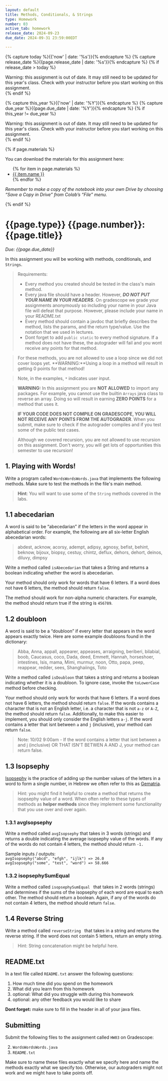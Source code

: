 ```yaml
---
layout: default
title: Methods, Conditionals, & Strings
type: Homework
number: 03
active_tab: homework
release_date: 2024-09-23
due_date: 2024-09-31 23:59:00EDT

---
```


<!-- Check whether the assignment is ready to release -->
{% capture today %}{{'now' | date: '%s'}}{% endcapture %}
{% capture release_date %}{{page.release_date | date: '%s'}}{% endcapture %}
{% if release_date > today %} 
<div class="alert alert-danger">
Warning: this assignment is out of date.  It may still need to be updated for this year's class.  Check with your instructor before you start working on this assignment.
</div>
{% endif %}
<!-- End of check whether the assignment is up to date -->


<!-- Check whether the assignment is up to date -->
{% capture this_year %}{{'now' | date: '%Y'}}{% endcapture %}
{% capture due_year %}{{page.due_date | date: '%Y'}}{% endcapture %}
{% if this_year != due_year %} 
<div class="alert alert-danger">
Warning: this assignment is out of date.  It may still need to be updated for this year's class.  Check with your instructor before you start working on this assignment.
</div>
{% endif %}
<!-- End of check whether the assignment is up to date -->



{% if page.materials %}
<div class="alert alert-info">
You can download the materials for this assignment here:
<ul>
{% for item in page.materials %}
<li><a href="{{item.url}}">{{ item.name }}</a></li>
{% endfor %}
</ul>


<i>Remember to make a copy of the notebook into your own Drive by choosing “Save a Copy in Drive” from Colab’s “File” menu.</i>

</div>
{% endif %}





{{page.type}} {{page.number}}: {{page.title}}
=============================================================

_Due: {{page.due_date}}_

In this assignment you will be working with methods, conditionals, and  `Strings`.


> Requirements:
> 
> - Every method you created should be tested in the class's main method.
> - Every java file should have a header. However, ***DO NOT PUT YOUR NAME IN YOUR HEADERS***. On gradescope we grade your assignments anonymously so including your name in your Java file will defeat that purpose. However, please include your name in your README.txt
> - Every method should contain a javdoc that briefly describes the method, lists the params, and the return type/value. Use the notation that we used in lectures.
> - Dont forget to add `public static` to every method signature. If a method does not have these, the autograder will fail and you wont receive any points for that method.

> For these methods, you are not allowed to use a loop since we did not cover loops yet. **WARNING:**Using a loop in a method will result in getting 0 points for that method!

> Note, in the examples, `*` indicates user input.


> **WARNING:** In this assignment you are **NOT ALLOWED** to import any packages. For example, you cannot use the builtin `Arrays` java class to reverse an array. Doing so will result in earning **ZERO POINTS** for a method that uses it.

> **IF YOUR CODE DOES NOT COMPILE ON GRADESCOPE, YOU WILL NOT RECEIVE ANY POINTS FROM THE AUTOGRADER**. When you submit, make sure to check if the autograder compiles and if you test some of the public test cases.

> Although we covered recursion, you are not allowed to use recursion on this assignment. Don't worry, you will get lots of opportunities this semester to use recursion!

## 1. Playing with Words!

Write a program called `WordsWordsWords.java` that implements the following methods. Make sure to test the methods in the file's main method.

 
> **Hint**: You will want to use some of the `String` methods covered in the labs.


## 1.1 abecedarian

A word is said to be “abecedarian” if the letters in the word
appear in alphabetical order. For example, the following are all six-letter
English abecedarian words:

> abdest, acknow, acorsy, adempt, adipsy, agnosy, befist, behint,
beknow, bijoux, biopsy, cestuy, chintz, deflux, dehors, dehort, deinos,
diluvy, dimpsy

Write a method called `isAbecedarian` that takes a String and returns a
boolean indicating whether the word is abecedarian. 

Your method should only work for words that have 6 letters. If a word does not have 6 letters, the method should return `false`. 

The method should work for non-alpha numeric characters. For example, the method should return true if the string is `456789`.



## 1.2 doubloon

A word is said to be a “doubloon” if every letter that appears
in the word appears exactly twice. Here are some example doubloons found
in the dictionary:

> Abba, Anna, appall, appearer, appeases, arraigning, beriberi, bilabial,
boob, Caucasus, coco, Dada, deed, Emmett, Hannah, horseshoer,
intestines, Isis, mama, Mimi, murmur, noon, Otto, papa, peep,
reappear, redder, sees, Shanghaiings, Toto

Write a method called `isDoubloon` that takes a string and returns a boolean indicating whether it is
a doubloon. To ignore case, invoke the `toLowerCase` method before checking.

Your method should only work for words that have 6 letters. If a word does not have 6 letters, the method should return `false`. If the words contains a character that is not an English letter, i.e. a character that is not `a-z` or `A-Z`, the method should return `false`.
Additionally, to make this easier to implement, you should only consider the English letters `a-j`. If the word contains a letter that isnt between `a` and `j` (inclusive), your method can return `false`.

> Note: 10/02 9:00am -  If the word contains a letter that isnt between a and j (inclusive) OR THAT ISN'T BETWEN A AND J, your method can return false.

## 1.3 Isopsephy

[Isopsephy](https://en.wikipedia.org/wiki/Isopsephy) is the practice of adding up the number values of the letters in a word to form a single number, in Hebrew we often refer to this as [Gematria](https://en.wikipedia.org/wiki/Gematria). 

> Hint: you might find it helpful to create a method that returns the isopsephy value of a word. When often refer to these types of methods as **helper methods** since they implement some functionality that you use over and over again.

### 1.3.1 avgIsopsephy
Write a method called `avgIsopsephy` that takes in 3 words (strings) and returns a double indicating the average isopsephy value of the words. If any of the words do not contain 4 letters, the method should return `-1.`

Sample inputs / outputs:  
`avgIsopsephy("abcd", "efgh", "ijlk") => 26.0`  
`avgIsopsephy("some", "test", "word") => 58.666`  


### 1.3.2 isopsephySumEqual
Write a method called `isopsephySumEqual ` that takes in 2 words (strings) and determines if the sums of the isopsephy of each word are equal to each other. The method should return a boolean. Again, if any of the words do not contain 4 letters, the method should return `false`.



## 1.4 Reverse String

Write a method called `reverseString ` that takes in a string and returns the reverse string. If the word does not contain 5 letters, return an empty string.

> Hint: String concatenation might be helpful here.




## README.txt

In a text file called `README.txt` answer the following questions:

1. How much time did you spend on the homework
2. What did you learn from this homework
3. optional: What did you struggle with during this homework
4. optional: any other feedback you would like to share

**Dont forget:** make sure to fill in the header in all of your java files.

## Submitting

Submit the following files to the assignment called `HW03` on Gradescope:

2. `WordsWordsWords.java`
4. `README.txt`

Make sure to name these files exactly what we specify here and name the methods exactly what we specify too. Otherwise,
our autograders might not work and we might have to take points off.
